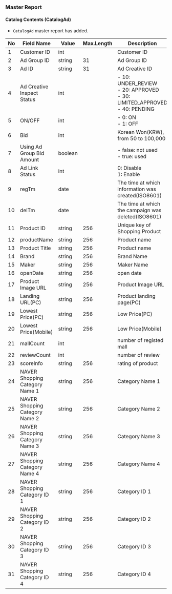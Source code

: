 ### Master Report

#### Catalog Contents (CatalogAd)

   * `CatalogAd` master report has added. 


No | Field Name | Value | Max.Length | Description
-- | -- | -- | -- | --
1 | Customer ID | int |   | Customer ID
2 | Ad Group ID | string | 31 | Ad Group ID
3 | Ad ID | string | 31 | Ad Creative ID
4 | Ad Creative Inspect   Status | int |   | - 10: UNDER_REVIEW<br/> - 20: APPROVED<br/> - 30: LIMITED_APPROVED<br/> - 40: PENDING
5 | ON/OFF | int |   | -   0: ON<br/> - 1: OFF
6 | Bid | int |   | Korean Won(KRW), from   50 to 100,000
7 | Using Ad Group Bid   Amount | boolean |   | - false: not used<br/> - true: used
8 | Ad Link Status | int |   | 0:   Disable<br/>   1: Enable<br/>
9 | regTm | date |   | The time at which   information was created(ISO8601)
10 | delTm | date |   | The time at which the campaign was deleted(ISO8601)
11 | Product ID | string | 256 | Unique key of Shopping Product
12 | productName | string | 256 | Product name
13 | Product Title | string | 256 | Product name
14 | Brand | string | 256 | Brand Name
15 | Maker | string | 256 | Maker Name
16 | openDate | string | 256 | open date
17 | Product Image URL | string | 256 | Product Image URL
18 | Landing URL(PC) | string | 256 | Product landing page(PC)
19 | Lowest Price(PC) | string | 256 | Low Price(PC)
20 | Lowest Price(Mobile) | string | 256 | Low Price(Mobile)
21 | mallCount | int |   | number of registed mall
22 | reviewCount | int |   | number of review
23 | scoreInfo | string | 256 | rating of product
24 | NAVER Shopping   Category Name 1 | string | 256 | Category Name 1
25 | NAVER Shopping   Category Name 2 | string | 256 | Category Name 2
26 | NAVER Shopping   Category Name 3 | string | 256 | Category Name 3
27 | NAVER Shopping   Category Name 4 | string | 256 | Category Name 4
28 | NAVER Shopping   Category ID 1 | string | 256 | Category ID 1
29 | NAVER Shopping   Category ID 2 | string | 256 | Category ID 2
30 | NAVER Shopping   Category ID 3 | string | 256 | Category ID 3
31 | NAVER Shopping   Category ID 4 | string | 256 | Category ID 4
